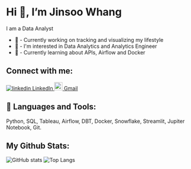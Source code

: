 # Hi 👋, I’m Jinsoo Whang

I am a Data Analyst

* 📜 - Currently working on tracking and visualizing my lifestyle
* 👀 - I'm interested in Data Analytics and Analytics Engineer
* 🌱 - Currently learning about APIs, Airflow and Docker

## Connect with me:
<p>
  <a href="https://www.linkedin.com/in/jinsoo-whang/" rel="nofollow noreferrer">
    <img src="https://i.stack.imgur.com/gVE0j.png" alt="linkedin"> LinkedIn
  </a>
  <a href="mailto:jwtreones@gmail.com" rel="nofollow noreferrer">
    <img width="22px" src="https://upload.wikimedia.org/wikipedia/commons/7/7e/Gmail_icon_%282020%29.svg" alt="linkedin"> Gmail
  </a>
</p>

## 🧰 Languages and Tools:
Python, SQL, Tableau, Airflow, DBT, Docker, Snowflake, Streamlit, Jupiter Notebook, Git.

## My Github Stats:
![GitHub stats](https://github-readme-stats.vercel.app/api?username=jinsoowhang&show_icons=true&theme=tokyonight)
![Top Langs](https://github-readme-stats.vercel.app/api/top-langs/?username=jinsoowhang&theme=tokyonight)
